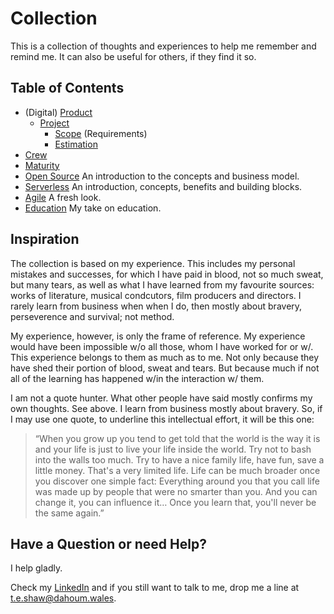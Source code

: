 # Collection

This is a collection of thoughts and experiences to help me remember and remind me. It can also be useful for others, if they find it so.

## Table of Contents

- (Digital) [Product](product.md) 
  - [Project](project.md) 
    - [Scope](scope.md) (Requirements) 
    - [Estimation](estimation.md) 
- [Crew](crew.md)
- [Maturity](maturity.md)
- [Open Source](opensource.md) An introduction to the concepts and business model.
- [Serverless](serverless.md) An introduction, concepts, benefits and building blocks.
- [Agile](agile.md) A fresh look.
- [Education](education.md) My take on education.

## Inspiration

The collection is based on my experience. This includes my personal mistakes and successes, for which I have paid in blood, not so much sweat, but many tears, as well as what I have learned from my favourite sources: works of literature, musical condcutors, film producers and directors. I rarely learn from business when when I do, then mostly about bravery, perseverence and survival; not method.

My experience, however, is only the frame of reference. My experience would have been impossible w/o all those, whom I have worked for or w/. This experience belongs to them as much as to me. Not only because they have shed their portion of blood, sweat and tears. But because much if not all of the learning has happened w/in the interaction w/ them.

I am not a quote hunter. What other people have said mostly confirms my own thoughts. See above. I learn from business mostly about bravery. So, if I may use one quote, to underline this intellectual effort, it will be this one:

> “When you grow up you tend to get told that the world is the way it is and your life is just to live your life inside the world. Try not to bash into the walls too much. Try to have a nice family life, have fun, save a little money. That's a very limited life. Life can be much broader once you discover one simple fact: Everything around you that you call life was made up by people that were no smarter than you. And you can change it, you can influence it… Once you learn that, you'll never be the same again.”

## Have a Question or need Help?

I help gladly.

Check my [LinkedIn](https://www.linkedin.com/in/dahoum/) and if you still want to talk to me, drop me a line at t.e.shaw@dahoum.wales.
